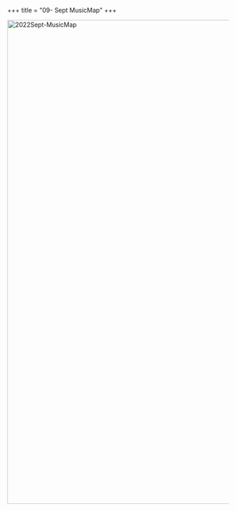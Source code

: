 +++
title = "09- Sept MusicMap"
+++

<img src="/media/mm/22-09-MusicMap.png" alt="2022Sept-MusicMap" width="1100"/>

